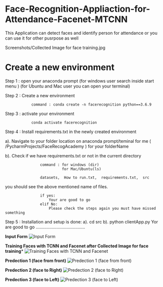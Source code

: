 # Face-Recognition-Appliaction-for-Attendance-Facenet-MTCNN
This Application can detect faces and identify person for attendance or you can use it for other pusrpose as well

Screenshots/Collected Image for face training.jpg

# Create a new environment
Step 1 : open your anaconda prompt (for windows user search inside start menu )
                                   (for Ubuntu and Mac user you can open your terminal)

Step 2 : Create a new environment

                command : conda create -n facerecognition python==3.6.9
                
Step 3 : activate your environment

                conda activate facerecognition
                
Step 4 : Install requirements.txt in the newly created environment

  a). Navigate to your folder location on anaconda prompt/teminal
                    for me ( /PycharmProjects/FaceRecogAcademy )
                    for your folderName
                    
   b). Check if we have requirements.txt or not in the current directory
            

                    command : for windows (dir)
                              for Mac/Ubuntu(ls)
                              
                    datasets,  How to run.txt,  requirements.txt,  src

   you should see the above mentioned name of files.

                    if yes:
                        Your are good to go
                    elif No:
                        Please check the steps again you must have missed something

Step 5 : Installation and setup is done:
         a).  cd src
         b). python clientApp.py
         Yor are good to go ........................................


**Input Form**
![Input Form](https://github.com/sohel-jagirdar/Face-Recognition-Appliaction-for-Attendance-Facenet-MTCNN/assets/52422511/83361983-e3be-463d-91b1-784ec23c3947)
 

**Training Faces with TCNN and Facenet after Collected Image for face training***
![Training Faces with TCNN and Facenet](https://github.com/sohel-jagirdar/Face-Recognition-Appliaction-for-Attendance-Facenet-MTCNN/assets/52422511/f0dc77c1-deb7-4c91-9f4e-3c7dd98d2600)

**Predection 1 (face from front)**
![Predection 1 (face from front)](https://github.com/sohel-jagirdar/Face-Recognition-Appliaction-for-Attendance-Facenet-MTCNN/assets/52422511/824f0f4d-a736-4b43-8dd0-66e74810b2ba)


**Predection 2 (face to Right)**
![Predection 2 (face to Right)](https://github.com/sohel-jagirdar/Face-Recognition-Appliaction-for-Attendance-Facenet-MTCNN/assets/52422511/91f3fbf0-f0c8-43e4-9f76-8c7e8b862740)

**Predection 3 (face to Left)**
![Predection 3 (face to Left)](https://github.com/sohel-jagirdar/Face-Recognition-Appliaction-for-Attendance-Facenet-MTCNN/assets/52422511/1039075e-ff7c-44ba-b627-da982faa0313)


